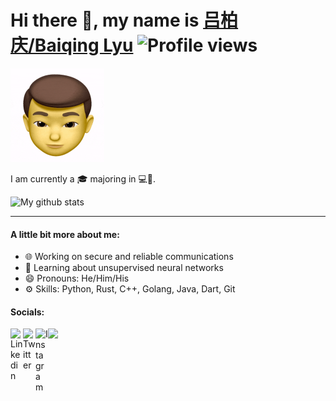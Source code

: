 # Hi there 👋, my name is [吕柏庆/Baiqing Lyu](https://baiqinglyu.engineer/) ![Profile views](https://gpvc.arturio.dev/BaiqingL)

<img src="https://raw.githubusercontent.com/BaiqingL/BaiqingL/master/head.gif" width="150">

I am currently a 🎓 majoring in 💻🔬.

![My github stats](https://github-readme-stats.vercel.app/api?username=BaiqingL&show_icons=true)

---
#### A little bit more about me:

* 🌐 Working on secure and reliable communications
* 🧠 Learning about unsupervised neural networks
* 😄 Pronouns: He/Him/His
* ⚙️ Skills: Python, Rust, C++, Golang, Java, Dart, Git

#### Socials:

<a href="https://www.linkedin.com/in/viewerisland/" rel="LinkedIn"><img align="left" alt="Linkedin" width="20px" src="https://cdn.jsdelivr.net/npm/simple-icons@v3/icons/linkedin.svg"></a>
<a href="https://twitter.com/viewerisland" rel="Twitter"><img align="left" alt="Twitter" width="20px" src="https://cdn.jsdelivr.net/npm/simple-icons@v3/icons/twitter.svg"></a>
<a href="https://www.instagram.com/andybql/" rel="Instagram"><img align="left" alt="Instagram" width="20px" src="https://cdn.jsdelivr.net/npm/simple-icons@v3/icons/instagram.svg"></a>

<img src="https://raw.githubusercontent.com/BaiqingL/BaiqingL/master/questionable.svg">
